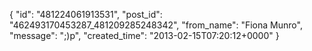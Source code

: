  {
   "id": "481224061913531",
   "post_id": "462493170453287_481209285248342",
   "from_name": "Fiona Munro",
   "message": ";)p",
   "created_time": "2013-02-15T07:20:12+0000"
 }
